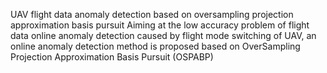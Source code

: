 UAV flight data anomaly detection based on oversampling projection approximation basis pursuit
Aiming at the low accuracy problem of flight data online anomaly detection caused by flight mode switching of UAV,  an online anomaly detection method is proposed based on OverSampling Projection Approximation Basis Pursuit (OSPABP)
